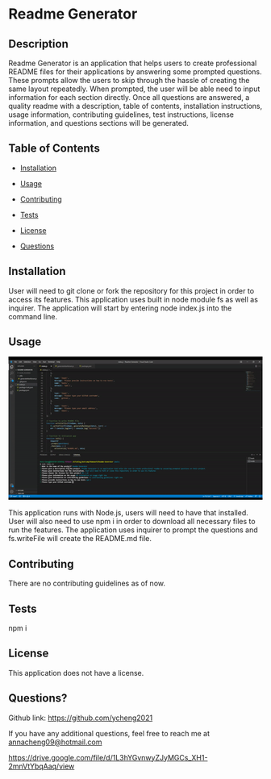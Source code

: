 
# Readme Generator



## Description
Readme Generator is an application that helps users to create professional README files for their applications by answering some prompted questions. These prompts allow the users to skip through the hassle of creating the same layout repeatedly. When prompted, the user will be able need to input information for each section directly. Once all questions are answered, a quality readme with a description, table of contents, installation instructions, usage information, contributing guidelines, test instructions, license information, and questions sections will be generated. 

## Table of Contents

- [Installation](#installation)

- [Usage](#usage)

- [Contributing](#contributing)

- [Tests](#tests)

- [License](#license)

- [Questions](#questions)

## Installation 
User will need to git clone or fork the repository for this project in order to access its features. This application uses built in node module fs as well as inquirer. The application will start by entering node index.js into the command line. 

## Usage 

![caption](./video/license-readme.gif)

This application runs with Node.js, users will need to have that installed. User will also need to use npm i in order to download all necessary files to run the features. The application uses inquirer to prompt the questions and fs.writeFile will create the README.md file.

## Contributing
There are no contributing guidelines as of now.

## Tests
npm i

## License
This application does not have a license.

## Questions?
Github link: https://github.com/ycheng2021

If you have any additional questions, feel free to reach me at annacheng09@hotmail.com

https://drive.google.com/file/d/1L3hYGvnwyZJyMGCs_XH1-2mnVtYbqAaq/view